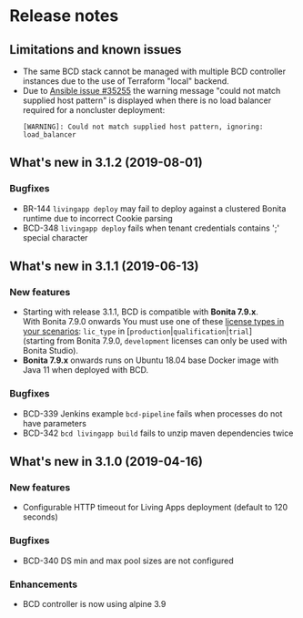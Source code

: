 # Release notes

## Limitations and known issues

* The same BCD stack cannot be managed with multiple BCD controller instances due to the use of Terraform "local" backend.
* Due to [Ansible issue #35255](https://github.com/ansible/ansible/issues/35255) the warning message "could not match supplied host pattern" is displayed when there is no load balancer required for a noncluster deployment:
  ```
  [WARNING]: Could not match supplied host pattern, ignoring: load_balancer
  ```

## What's new in 3.1.2 (2019-08-01)

### Bugfixes

* BR-144 `livingapp deploy` may fail to deploy against a clustered Bonita runtime due to incorrect Cookie parsing
* BCD-348 `livingapp deploy` fails when tenant credentials contains ';' special character


## What's new in 3.1.1 (2019-06-13)

### New features

* Starting with release 3.1.1, BCD is compatible with **Bonita 7.9.x**.  
<span class="label label-danger">With Bonita 7.9.0 onwards</span> You must use one of these [license types in your scenarios](https://documentation.bonitasoft.com/bcd/${varVersion}/scenarios#toc4): `lic_type` in [`production`\|`qualification`\|`trial`]  
(starting from Bonita 7.9.0, `development` licenses can only be used with Bonita Studio).
* **Bonita 7.9.x** onwards runs on Ubuntu 18.04 base Docker image with Java 11 when deployed with BCD.

### Bugfixes

* BCD-339 Jenkins example `bcd-pipeline` fails when processes do not have parameters
* BCD-342 `bcd livingapp build` fails to unzip maven dependencies twice


## What's new in 3.1.0 (2019-04-16)

### New features

* Configurable HTTP timeout for Living Apps deployment (default to 120 seconds)

### Bugfixes

* BCD-340 DS min and max pool sizes are not configured

### Enhancements

* BCD controller is now using alpine 3.9
